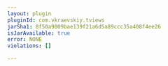```yaml
---
layout: plugin
pluginId: com.vkraevskiy.tviews
jarSha1: 8f50a9009bae139f21a6d5a89ccc35a408f4ee26
isJarAvailable: true
error: NONE
violations: []

---
```

